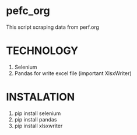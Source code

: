 # pefc_org

This script scraping data from perf.org

# TECHNOLOGY
1. Selenium
2. Pandas for write excel file (important XlsxWriter)

# INSTALATION

1. pip install selenium
2. pip install pandas
3. pip install xlsxwriter